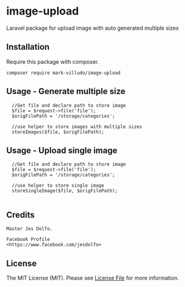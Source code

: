 # image-upload
Laravel package for upload image with auto generated multiple sizes

## Installation

Require this package with composer.

```shell
composer require mark-villudo/image-upload
```

## Usage - Generate multiple size
```
  //Get file and declare path to store image
  $file = $request->file('file');
  $origFilePath = '/storage/categories';
  
  //use helper to store images with multiple sizes
  storeImages($file, $origFilePath);
```

## Usage - Upload single image
```
  //Get file and declare path to store image
  $file = $request->file('file');
  $origFilePath = '/storage/categories';
  
  //use helper to store single image
  storeSingleImage($file, $origFilePath);
  
```

## Credits

```
Master Jes Dolfo.

Facebook Profile
<https://www.facebook.com/jesdolfo>

```

## License

The MIT License (MIT). Please see [License File](LICENSE.md) for more information.

